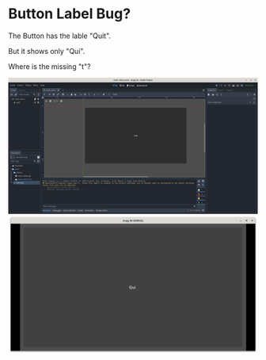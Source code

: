 # Button Label Bug?

The Button has the lable "Quit".

But it shows only "Qui".

Where is the missing "t"?


![](screenshot1.png)
![](screenshot2.png)
